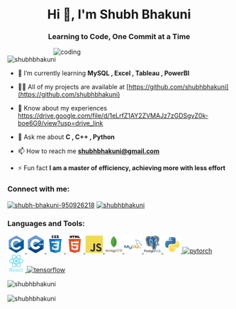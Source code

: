 <h1 align="center">Hi 👋, I'm Shubh Bhakuni</h1>
<h3 align="center">Learning to Code, One Commit at a Time</h3>
<img align="right" alt="coding" width="400" src="https://raw.githubusercontent.com/TheDudeThatCode/TheDudeThatCode/master/Assets/Developer.gif" >
<p align="left"> <img src="https://komarev.com/ghpvc/?username=shubhbhakuni&label=Profile%20views&color=0e75b6&style=flat" alt="shubhbhakuni" /> </p>

- 🌱 I’m currently learning **MySQL , Excel , Tableau , PowerBI**

- 👨‍💻 All of my projects are available at [https://github.com/shubhbhakuni](https://github.com/shubhbhakuni)

- 📄 Know about my experiences https://drive.google.com/file/d/1eLrfZ1AY2ZVMAJz7zGDSgvZ0k-boe6G9/view?usp=drive_link

- 💬 Ask me about **C , C++ , Python**

- 📫 How to reach me **shubhbhakuni@gmail.com**

- ⚡ Fun fact **I am a master of efficiency, achieving more with less effort**

<h3 align="left">Connect with me:</h3>
<p align="left">
<a href="https://linkedin.com/in/shubh-bhakuni-950926218" target="blank"><img align="center" src="https://raw.githubusercontent.com/rahuldkjain/github-profile-readme-generator/master/src/images/icons/Social/linked-in-alt.svg" alt="shubh-bhakuni-950926218" height="30" width="40" /></a>
<a href="https://kaggle.com/shubhbhakuni" target="blank"><img align="center" src="https://raw.githubusercontent.com/rahuldkjain/github-profile-readme-generator/master/src/images/icons/Social/kaggle.svg" alt="shubhbhakuni" height="30" width="40" /></a>
</p>

<h3 align="left">Languages and Tools:</h3>
<p align="left"> <a href="https://www.cprogramming.com/" target="_blank" rel="noreferrer"> <img src="https://raw.githubusercontent.com/devicons/devicon/master/icons/c/c-original.svg" alt="c" width="40" height="40"/> </a> <a href="https://www.w3schools.com/cpp/" target="_blank" rel="noreferrer"> <img src="https://raw.githubusercontent.com/devicons/devicon/master/icons/cplusplus/cplusplus-original.svg" alt="cplusplus" width="40" height="40"/> </a> <a href="https://www.w3schools.com/css/" target="_blank" rel="noreferrer"> <img src="https://raw.githubusercontent.com/devicons/devicon/master/icons/css3/css3-original-wordmark.svg" alt="css3" width="40" height="40"/> </a> <a href="https://www.w3.org/html/" target="_blank" rel="noreferrer"> <img src="https://raw.githubusercontent.com/devicons/devicon/master/icons/html5/html5-original-wordmark.svg" alt="html5" width="40" height="40"/> </a> <a href="https://developer.mozilla.org/en-US/docs/Web/JavaScript" target="_blank" rel="noreferrer"> <img src="https://raw.githubusercontent.com/devicons/devicon/master/icons/javascript/javascript-original.svg" alt="javascript" width="40" height="40"/> </a> <a href="https://www.mongodb.com/" target="_blank" rel="noreferrer"> <img src="https://raw.githubusercontent.com/devicons/devicon/master/icons/mongodb/mongodb-original-wordmark.svg" alt="mongodb" width="40" height="40"/> </a> <a href="https://www.mysql.com/" target="_blank" rel="noreferrer"> <img src="https://raw.githubusercontent.com/devicons/devicon/master/icons/mysql/mysql-original-wordmark.svg" alt="mysql" width="40" height="40"/> </a> <a href="https://www.postgresql.org" target="_blank" rel="noreferrer"> <img src="https://raw.githubusercontent.com/devicons/devicon/master/icons/postgresql/postgresql-original-wordmark.svg" alt="postgresql" width="40" height="40"/> </a> <a href="https://www.python.org" target="_blank" rel="noreferrer"> <img src="https://raw.githubusercontent.com/devicons/devicon/master/icons/python/python-original.svg" alt="python" width="40" height="40"/> </a> <a href="https://pytorch.org/" target="_blank" rel="noreferrer"> <img src="https://www.vectorlogo.zone/logos/pytorch/pytorch-icon.svg" alt="pytorch" width="40" height="40"/> </a> <a href="https://reactjs.org/" target="_blank" rel="noreferrer"> <img src="https://raw.githubusercontent.com/devicons/devicon/master/icons/react/react-original-wordmark.svg" alt="react" width="40" height="40"/> </a> <a href="https://www.tensorflow.org" target="_blank" rel="noreferrer"> <img src="https://www.vectorlogo.zone/logos/tensorflow/tensorflow-icon.svg" alt="tensorflow" width="40" height="40"/> </a> </p>

<p><img align="center" src="https://github-readme-stats.vercel.app/api/top-langs?username=shubhbhakuni&show_icons=true&locale=en&layout=compact" alt="shubhbhakuni" /></p>

<p><img align="center" src="https://github-readme-streak-stats.herokuapp.com/?user=shubhbhakuni&" alt="shubhbhakuni" /></p>
